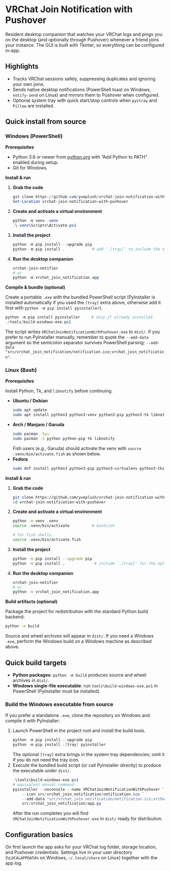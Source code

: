 # VRChat Join Notification with Pushover

Resident desktop companion that watches your VRChat logs and pings you on the desktop (and optionally through Pushover) whenever a friend joins your instance. The GUI is built with Tkinter, so everything can be configured in-app.

## Highlights
- Tracks VRChat sessions safely, suppressing duplicates and ignoring your own joins.
- Sends native desktop notifications (PowerShell toast on Windows, `notify-send` on Linux) and mirrors them to Pushover when configured.
- Optional system tray with quick start/stop controls when `pystray` and `Pillow` are installed.

## Quick install from source

### Windows (PowerShell)

**Prerequisites**

- Python 3.8 or newer from [python.org](https://www.python.org/downloads/) with “Add Python to PATH” enabled during setup.
- Git for Windows.

**Install & run**

1. **Grab the code**
   ```powershell
   git clone https://github.com/yueplush/vrchat-join-notification-with-pushover.git
   Set-Location vrchat-join-notification-with-pushover
   ```
2. **Create and activate a virtual environment**
   ```powershell
   python -m venv .venv
   .\.venv\Scripts\Activate.ps1
   ```
3. **Install the project**
   ```powershell
   python -m pip install --upgrade pip
   python -m pip install .            # add '.[tray]' to include the optional system tray extras
   ```
4. **Run the desktop companion**
   ```powershell
   vrchat-join-notifier
   # or
   python -m vrchat_join_notification.app
   ```

**Compile & bundle (optional)**

Create a portable `.exe` with the bundled PowerShell script (PyInstaller is installed automatically if you used the `[tray]` extra above, otherwise add it first with `python -m pip install pyinstaller`).

```powershell
python -m pip install pyinstaller     # skip if already installed
./tools/build-windows-exe.ps1
```

The script writes `VRChatJoinNotificationWithPushover.exe` to `dist/`. If you prefer to run PyInstaller manually, remember to quote the `--add-data` argument so the semicolon separator survives PowerShell parsing: `--add-data "src/vrchat_join_notification/notification.ico;vrchat_join_notification"`.

### Linux (Bash)

**Prerequisites**

Install Python, Tk, and `libnotify` before continuing.

- **Ubuntu / Debian**
  ```bash
  sudo apt update
  sudo apt install python3 python3-venv python3-pip python3-tk libnotify-bin
  ```
- **Arch / Manjaro / Garuda**
  ```bash
  sudo pacman -Syu
  sudo pacman -S python python-pip tk libnotify
  ```
  Fish users (e.g., Garuda) should activate the venv with `source .venv/bin/activate.fish` as shown below.
- **Fedora**
  ```bash
  sudo dnf install python3 python3-pip python3-virtualenv python3-tkinter libnotify
  ```

**Install & run**

1. **Grab the code**
   ```bash
   git clone https://github.com/yueplush/vrchat-join-notification-with-pushover.git
   cd vrchat-join-notification-with-pushover
   ```
2. **Create and activate a virtual environment**
   ```bash
   python -m venv .venv
   source .venv/bin/activate          # bash/zsh
   ```
   ```bash
   # for fish shells
   source .venv/bin/activate.fish
   ```
3. **Install the project**
   ```bash
   python -m pip install --upgrade pip
   python -m pip install .             # include '.[tray]' for the optional tray icon support
   ```
4. **Run the desktop companion**
   ```bash
   vrchat-join-notifier
   # or
   python -m vrchat_join_notification.app
   ```

**Build artifacts (optional)**

Package the project for redistribution with the standard Python build backend:

```bash
python -m build
```

Source and wheel archives will appear in `dist/`. If you need a Windows `.exe`, perform the Windows build on a Windows machine as described above.

## Quick build targets
- **Python packages**: `python -m build` produces source and wheel archives in `dist/`.
- **Windows single-file executable**: run `tools\build-windows-exe.ps1` in PowerShell (PyInstaller must be installed).

### Build the Windows executable from source
If you prefer a standalone `.exe`, clone the repository on Windows and compile it with PyInstaller:

1. Launch PowerShell in the project root and install the build tools.
   ```powershell
   python -m pip install --upgrade pip
   python -m pip install .[tray] pyinstaller
   ```
   The optional `[tray]` extra brings in the system tray dependencies; omit it if you do not need the tray icon.
2. Execute the bundled build script (or call PyInstaller directly) to produce the executable under `dist/`.
   ```powershell
   .\tools\build-windows-exe.ps1
   # equivalent manual command
   pyinstaller --noconsole --name VRChatJoinNotificationWithPushover `
       --icon src/vrchat_join_notification/notification.ico `
       --add-data "src/vrchat_join_notification/notification.ico;vrchat_join_notification" `
       src/vrchat_join_notification/app.py
   ```
   After the run completes you will find `VRChatJoinNotificationWithPushover.exe` in `dist/` ready for distribution.

## Configuration basics
On first launch the app asks for your VRChat log folder, storage location, and Pushover credentials. Settings live in your user directory (`%LOCALAPPDATA%` on Windows, `~/.local/share` on Linux) together with the app log.
